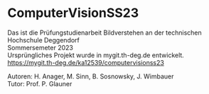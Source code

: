 # ComputerVisionSS23

Das ist die Prüfungstudienarbeit Bildverstehen an der technischen Hochschule Deggendorf  
Sommersemeter 2023  
Ursprüngliches Projekt wurde in mygit.th-deg.de entwickelt.  
https://mygit.th-deg.de/ka12539/computervisionss23

Autoren: H. Anager, M. Sinn, B. Sosnowsky, J. Wimbauer  
Tutor: Prof. P. Glauner
